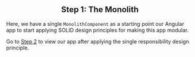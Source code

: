 <h2 align="center">
  Step 1: The Monolith
</h2>

Here, we have a single `MonolithComponent` as a starting point our Angular app to start applying SOLID design principles for making this app modular.

Go to [Step 2](../02-single-responsibility) to view our app after applying the single responsibility design principle.

